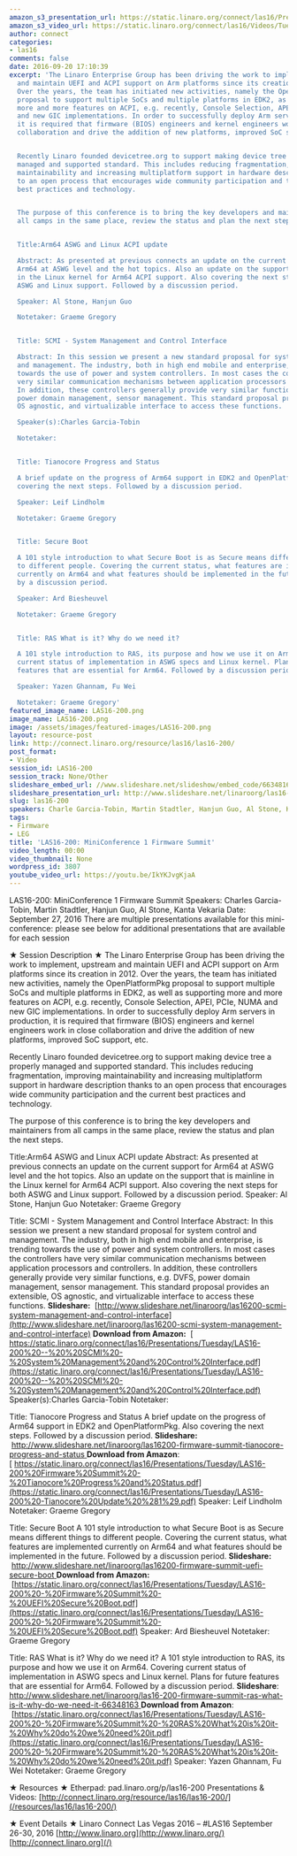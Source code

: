 ```yaml
---
amazon_s3_presentation_url: https://static.linaro.org/connect/las16/Presentations/Tuesday/LAS16-200%20-%20Firmware%20Summit%20-%20RAS%20What%20is%20it-%20Why%20do%20we%20need%20it.pdf
amazon_s3_video_url: https://static.linaro.org/connect/las16/Videos/Tuesday/LAS16-200%20MiniConference1%20Firmware%20Summit.mp4
author: connect
categories:
- las16
comments: false
date: 2016-09-20 17:10:39
excerpt: 'The Linaro Enterprise Group has been driving the work to implement, upstream
  and maintain UEFI and ACPI support on Arm platforms since its creation in 2012.
  Over the years, the team has initiated new activities, namely the OpenPlatformPkg
  proposal to support multiple SoCs and multiple platforms in EDK2, as well as supporting
  more and more features on ACPI, e.g. recently, Console Selection, APEI, PCIe, NUMA
  and new GIC implementations. In order to successfully deploy Arm servers in production,
  it is required that firmware (BIOS) engineers and kernel engineers work in close
  collaboration and drive the addition of new platforms, improved SoC support, etc.


  Recently Linaro founded devicetree.org to support making device tree a properly
  managed and supported standard. This includes reducing fragmentation, improving
  maintainability and increasing multiplatform support in hardware description thanks
  to an open process that encourages wide community participation and the current
  best practices and technology.


  The purpose of this conference is to bring the key developers and maintainers from
  all camps in the same place, review the status and plan the next steps.


  Title:Arm64 ASWG and Linux ACPI update

  Abstract: As presented at previous connects an update on the current support for
  Arm64 at ASWG level and the hot topics. Also an update on the support that is mainline
  in the Linux kernel for Arm64 ACPI support. Also covering the next steps for both
  ASWG and Linux support. Followed by a discussion period.

  Speaker: Al Stone, Hanjun Guo

  Notetaker: Graeme Gregory


  Title: SCMI - System Management and Control Interface

  Abstract: In this session we present a new standard proposal for system control
  and management. The industry, both in high end mobile and enterprise, is trending
  towards the use of power and system controllers. In most cases the controllers have
  very similar communication mechanisms between application processors and controllers.
  In addition, these controllers generally provide very similar functions, e.g. DVFS,
  power domain management, sensor management. This standard proposal provides an extensible,
  OS agnostic, and virtualizable interface to access these functions.

  Speaker(s):Charles Garcia-Tobin

  Notetaker:


  Title: Tianocore Progress and Status

  A brief update on the progress of Arm64 support in EDK2 and OpenPlatformPkg. Also
  covering the next steps. Followed by a discussion period.

  Speaker: Leif Lindholm

  Notetaker: Graeme Gregory


  Title: Secure Boot

  A 101 style introduction to what Secure Boot is as Secure means different things
  to different people. Covering the current status, what features are implemented
  currently on Arm64 and what features should be implemented in the future. Followed
  by a discussion period.

  Speaker: Ard Biesheuvel

  Notetaker: Graeme Gregory


  Title: RAS What is it? Why do we need it?

  A 101 style introduction to RAS, its purpose and how we use it on Arm64. Covering
  current status of implementation in ASWG specs and Linux kernel. Plans for future
  features that are essential for Arm64. Followed by a discussion period.

  Speaker: Yazen Ghannam, Fu Wei

  Notetaker: Graeme Gregory'
featured_image_name: LAS16-200.png
image_name: LAS16-200.png
image: /assets/images/featured-images/LAS16-200.png
layout: resource-post
link: http://connect.linaro.org/resource/las16/las16-200/
post_format:
- Video
session_id: LAS16-200
session_track: None/Other
slideshare_embed_url: //www.slideshare.net/slideshow/embed_code/66348163
slideshare_presentation_url: http://www.slideshare.net/linaroorg/las16-200-firmware-summit-ras-what-is-it-why-do-we-need-it-66348163
slug: las16-200
speakers: Charle Garcia-Tobin, Martin Stadtler, Hanjun Guo, Al Stone, Kanta Vekaria
tags:
- Firmware
- LEG
title: 'LAS16-200: MiniConference 1 Firmware Summit'
video_length: 00:00
video_thumbnail: None
wordpress_id: 3807
youtube_video_url: https://youtu.be/IkYKJvgKjaA
---
```


LAS16-200: MiniConference 1 Firmware Summit
Speakers: Charles Garcia-Tobin, Martin Stadtler, Hanjun Guo, Al Stone, Kanta Vekaria
Date: September 27, 2016
There are multiple presentations available for this mini-conference: please see below for additional presentations that are available for each session

★ Session Description ★
The Linaro Enterprise Group has been driving the work to implement, upstream and maintain UEFI and ACPI support on Arm platforms since its creation in 2012. Over the years, the team has initiated new activities, namely the OpenPlatformPkg proposal to support multiple SoCs and multiple platforms in EDK2, as well as supporting more and more features on ACPI, e.g. recently, Console Selection, APEI, PCIe, NUMA and new GIC implementations. In order to successfully deploy Arm servers in production, it is required that firmware (BIOS) engineers and kernel engineers work in close collaboration and drive the addition of new platforms, improved SoC support, etc.

Recently Linaro founded devicetree.org to support making device tree a properly managed and supported standard. This includes reducing fragmentation, improving maintainability and increasing multiplatform support in hardware description thanks to an open process that encourages wide community participation and the current best practices and technology.

The purpose of this conference is to bring the key developers and maintainers from all camps in the same place, review the status and plan the next steps.

Title:Arm64 ASWG and Linux ACPI update
Abstract: As presented at previous connects an update on the current support for Arm64 at ASWG level and the hot topics. Also an update on the support that is mainline in the Linux kernel for Arm64 ACPI support. Also covering the next steps for both ASWG and Linux support. Followed by a discussion period.
Speaker: Al Stone, Hanjun Guo
Notetaker: Graeme Gregory

Title: SCMI - System Management and Control Interface
Abstract: In this session we present a new standard proposal for system control and management. The industry, both in high end mobile and enterprise, is trending towards the use of power and system controllers. In most cases the controllers have very similar communication mechanisms between application processors and controllers. In addition, these controllers generally provide very similar functions, e.g. DVFS, power domain management, sensor management. This standard proposal provides an extensible, OS agnostic, and virtualizable interface to access these functions.
**Slideshare:**  [http://www.slideshare.net/linaroorg/las16200-scmi-system-management-and-control-interface](http://www.slideshare.net/linaroorg/las16200-scmi-system-management-and-control-interface)
**Download from Amazon:**  [ https://static.linaro.org/connect/las16/Presentations/Tuesday/LAS16-200%20--%20%20SCMI%20-%20System%20Management%20and%20Control%20Interface.pdf](https://static.linaro.org/connect/las16/Presentations/Tuesday/LAS16-200%20--%20%20SCMI%20-%20System%20Management%20and%20Control%20Interface.pdf)
Speaker(s):Charles Garcia-Tobin
Notetaker:

Title: Tianocore Progress and Status
A brief update on the progress of Arm64 support in EDK2 and OpenPlatformPkg. Also covering the next steps. Followed by a discussion period.
**Slideshare:**  [http://www.slideshare.net/linaroorg/las16200-firmware-summit-tianocore-progress-and-status
](http://www.slideshare.net/linaroorg/las16200-firmware-summit-tianocore-progress-and-status)**Download from Amazon**: [ https://static.linaro.org/connect/las16/Presentations/Tuesday/LAS16-200%20Firmware%20Summit%20-%20Tianocore%20Progress%20and%20Status.pdf](https://static.linaro.org/connect/las16/Presentations/Tuesday/LAS16-200%20-Tianocore%20Update%20%281%29.pdf)
Speaker: Leif Lindholm
Notetaker: Graeme Gregory

Title: Secure Boot
A 101 style introduction to what Secure Boot is as Secure means different things to different people. Covering the current status, what features are implemented currently on Arm64 and what features should be implemented in the future. Followed by a discussion period.
**Slideshare:**  [http://www.slideshare.net/linaroorg/las16200-firmware-summit-uefi-secure-boot
](http://www.slideshare.net/linaroorg/las16200-firmware-summit-uefi-secure-boot)**Download from Amazon:**  [https://static.linaro.org/connect/las16/Presentations/Tuesday/LAS16-200%20-%20Firmware%20Summit%20-%20UEFI%20Secure%20Boot.pdf](https://static.linaro.org/connect/las16/Presentations/Tuesday/LAS16-200%20-%20Firmware%20Summit%20-%20UEFI%20Secure%20Boot.pdf)
Speaker: Ard Biesheuvel
Notetaker: Graeme Gregory

Title: RAS What is it? Why do we need it?
A 101 style introduction to RAS, its purpose and how we use it on Arm64. Covering current status of implementation in ASWG specs and Linux kernel. Plans for future features that are essential for Arm64. Followed by a discussion period.
**Slideshare**:[ http://www.slideshare.net/linaroorg/las16-200-firmware-summit-ras-what-is-it-why-do-we-need-it-66348163
](http://www.slideshare.net/linaroorg/las16-200-firmware-summit-ras-what-is-it-why-do-we-need-it-66348163)**Download from Amazon**:  [https://static.linaro.org/connect/las16/Presentations/Tuesday/LAS16-200%20-%20Firmware%20Summit%20-%20RAS%20What%20is%20it-%20Why%20do%20we%20need%20it.pdf](https://static.linaro.org/connect/las16/Presentations/Tuesday/LAS16-200%20-%20Firmware%20Summit%20-%20RAS%20What%20is%20it-%20Why%20do%20we%20need%20it.pdf)
Speaker: Yazen Ghannam, Fu Wei
Notetaker: Graeme Gregory

★ Resources ★
Etherpad: pad.linaro.org/p/las16-200
Presentations & Videos: [http://connect.linaro.org/resource/las16/las16-200/](/resources/las16/las16-200/)

★ Event Details ★
Linaro Connect Las Vegas 2016 – #LAS16
September 26-30, 2016
[http://www.linaro.org](http://www.linaro.org/)
[http://connect.linaro.org](/)